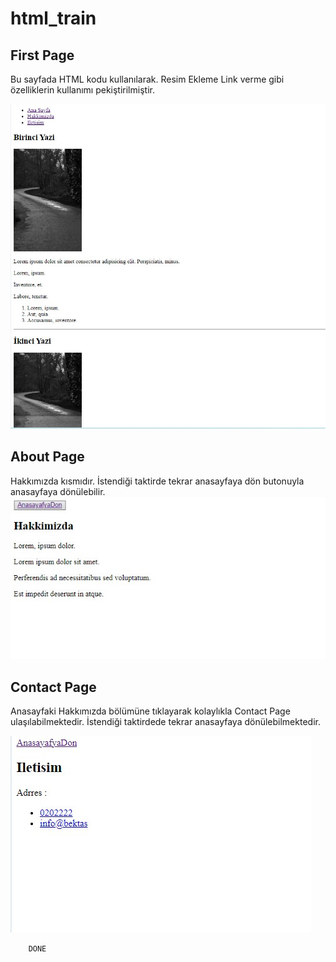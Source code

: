 # html_train

## First Page 
Bu sayfada HTML kodu kullanılarak. Resim Ekleme Link verme  gibi özelliklerin kullanımı pekiştirilmiştir.

![ilk sayfa](first_page.jpg)

## About Page 
Hakkımızda kısmıdır. İstendiği taktirde tekrar anasayfaya dön butonuyla anasayfaya dönülebilir.
![about](about.jpg) 



## Contact Page 
Anasayfaki Hakkımızda bölümüne tıklayarak kolaylıkla Contact Page ulaşılabilmektedir.
İstendiği taktirdede tekrar anasayfaya dönülebilmektedir.

![ilk sayfa](contact.jpg)

```
    DONE
```


